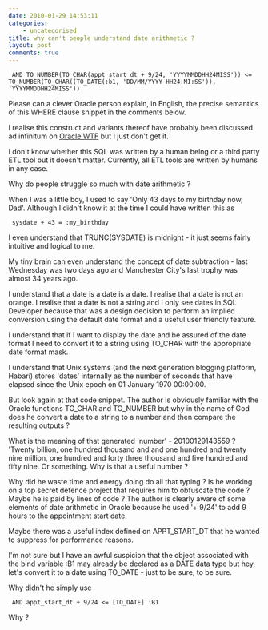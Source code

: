 ```yaml
---
date: 2010-01-29 14:53:11
categories:
    - uncategorised
title: why can't people understand date arithmetic ?
layout: post
comments: true
---
```

` AND TO_NUMBER(TO_CHAR(appt_start_dt + 9/24, 'YYYYMMDDHH24MISS')) <= TO_NUMBER(TO_CHAR((TO_DATE(:b1, 'DD/MM/YYYY HH24:MI:SS')), 'YYYYMMDDHH24MISS'))`

Please can a clever Oracle person explain, in English, the precise
semantics of this WHERE clause snippet in the comments below.

I realise this construct and variants thereof have probably been
discussed ad infinitum on [Oracle WTF](http://oracle-wtf.blogspot.com/)
but I just don't get it.

I don't know whether this SQL was written by a human being or a third
party ETL tool but it doesn't matter. Currently, all ETL tools are
written by humans in any case.

Why do people struggle so much with date arithmetic ?

When I was a little boy, I used to say 'Only 43 days to my birthday
now, Dad'. Although I didn't know it at the time I could have written
this as

` sysdate + 43 = :my_birthday`

I even understand that TRUNC(SYSDATE) is midnight - it just seems
fairly intuitive and logical to me.

My tiny brain can even understand the concept of date subtraction -
last Wednesday was two days ago and Manchester City's last trophy was
almost 34 years ago.

I understand that a date is a date is a date. I realise that a date is
not an orange. I realise that a date is not a string and I only see
dates in SQL Developer because that was a design decision to perform
an implied conversion using the default date format and a useful user
friendly feature.

I understand that if I want to display the date and be assured of the
date format I need to convert it to a string using TO\_CHAR with the
appropriate date format mask.

I understand that Unix systems (and the next generation blogging
platform, Habari) stores 'dates' internally as the number of seconds
that have elapsed since the Unix epoch on 01 January 1970 00:00:00.

But look again at that code snippet. The author
is obviously familiar with the Oracle functions TO\_CHAR and
TO\_NUMBER but why in the name of God does he convert a date to a
string to a number and then compare the resulting outputs ?

What is the meaning of that generated 'number' - 20100129143559 ?
'Twenty billion, one hundred thousand and and one hundred and twenty
nine million, one hundred and forty three thousand and five hundred
and fifty nine. Or something. Why is that a useful number ?

Why did he waste time and energy doing do all that typing ?  Is he
working on a top secret defence project that requires him to obfuscate
the code ?  Maybe he is paid by lines of code ?  The author is clearly
aware of some elements of date arithmetic in Oracle because he used '+
9/24' to add 9 hours to the appointment start date.

Maybe there was a useful index defined on APPT\_START\_DT that he
wanted to suppress for performance reasons.

I'm not sure but I have an awful suspicion that the object associated
with the bind variable :B1 may already be declared as a DATE data type
but hey, let's convert it to a date using TO\_DATE - just to be sure,
to be sure.

Why didn't he simply use 

` AND appt_start_dt + 9/24 <= [TO_DATE] :B1`

Why ?
